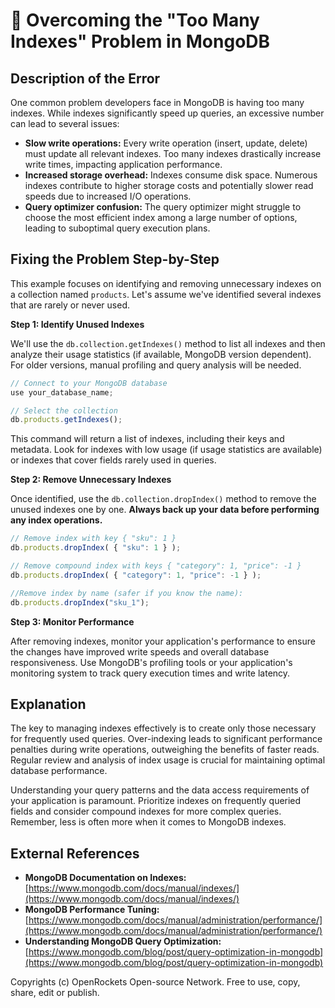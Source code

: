 # 🐞 Overcoming the "Too Many Indexes" Problem in MongoDB


## Description of the Error

One common problem developers face in MongoDB is having too many indexes.  While indexes significantly speed up queries, an excessive number can lead to several issues:

* **Slow write operations:**  Every write operation (insert, update, delete) must update all relevant indexes.  Too many indexes drastically increase write times, impacting application performance.
* **Increased storage overhead:** Indexes consume disk space.  Numerous indexes contribute to higher storage costs and potentially slower read speeds due to increased I/O operations.
* **Query optimizer confusion:** The query optimizer might struggle to choose the most efficient index among a large number of options, leading to suboptimal query execution plans.


## Fixing the Problem Step-by-Step

This example focuses on identifying and removing unnecessary indexes on a collection named `products`.  Let's assume we've identified several indexes that are rarely or never used.

**Step 1: Identify Unused Indexes**

We'll use the `db.collection.getIndexes()` method to list all indexes and then analyze their usage statistics (if available, MongoDB version dependent).  For older versions, manual profiling and query analysis will be needed.


```javascript
// Connect to your MongoDB database
use your_database_name;

// Select the collection
db.products.getIndexes();
```

This command will return a list of indexes, including their keys and metadata.  Look for indexes with low usage (if usage statistics are available) or indexes that cover fields rarely used in queries.

**Step 2: Remove Unnecessary Indexes**

Once identified, use the `db.collection.dropIndex()` method to remove the unused indexes one by one.  **Always back up your data before performing any index operations.**

```javascript
// Remove index with key { "sku": 1 }
db.products.dropIndex( { "sku": 1 } );

// Remove compound index with keys { "category": 1, "price": -1 }
db.products.dropIndex( { "category": 1, "price": -1 } );

//Remove index by name (safer if you know the name):
db.products.dropIndex("sku_1");
```

**Step 3: Monitor Performance**

After removing indexes, monitor your application's performance to ensure the changes have improved write speeds and overall database responsiveness. Use MongoDB's profiling tools or your application's monitoring system to track query execution times and write latency.


## Explanation

The key to managing indexes effectively is to create only those necessary for frequently used queries.  Over-indexing leads to significant performance penalties during write operations, outweighing the benefits of faster reads.  Regular review and analysis of index usage is crucial for maintaining optimal database performance.

Understanding your query patterns and the data access requirements of your application is paramount. Prioritize indexes on frequently queried fields and consider compound indexes for more complex queries.  Remember, less is often more when it comes to MongoDB indexes.


## External References

* **MongoDB Documentation on Indexes:** [https://www.mongodb.com/docs/manual/indexes/](https://www.mongodb.com/docs/manual/indexes/)
* **MongoDB Performance Tuning:** [https://www.mongodb.com/docs/manual/administration/performance/](https://www.mongodb.com/docs/manual/administration/performance/)
* **Understanding MongoDB Query Optimization:** [https://www.mongodb.com/blog/post/query-optimization-in-mongodb](https://www.mongodb.com/blog/post/query-optimization-in-mongodb)


Copyrights (c) OpenRockets Open-source Network. Free to use, copy, share, edit or publish.

